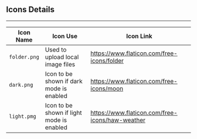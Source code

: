 ## Icons Details

<hr>

| Icon Name    | Icon Use                                  | Icon Link                                       |
|--------------|-------------------------------------------|-------------------------------------------------|
| `folder.png` | Used to upload local image files          | https://www.flaticon.com/free-icons/folder      |
| `dark.png`   | Icon to be shown if dark mode is enabled  | https://www.flaticon.com/free-icons/moon        |
| `light.pmg`  | Icon to be shown if light mode is enabled | https://www.flaticon.com/free-icons/haw-weather |
